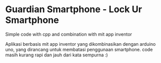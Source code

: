 # Guardian Smartphone - Lock Ur Smartphone
Simple code with cpp and combination with mit app inventor

Aplikasi berbasis mit app inventor yang dikombinasikan dengan arduino uno, yang dirancang untuk membatasi penggunaan smartphone.
code masih kurang rapi dan jauh dari kata sempurna :)
